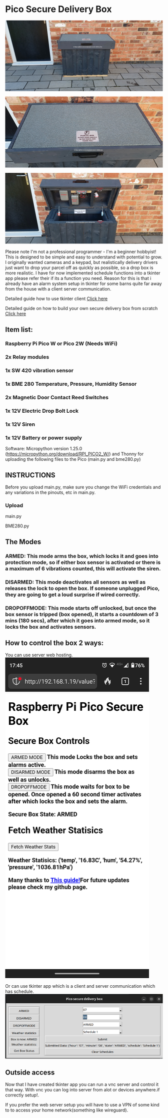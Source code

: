 # Pico Secure Delivery Box
![How to build your own secure delivery box using a Raspberry Pi Pico](Building-box/main1.jpg)

![Box image 2](Building-box/main2.jpg)

![Box image 3](Building-box/layout.jpg)

Please note I'm not a professional programmer -  I'm a beginner hobbyist! This is designed to be simple and easy to understand with potential to grow. I originally wanted cameras and a keypad, but realistically delivery drivers just want to drop your parcel off as quickly as possible, so a drop box is more realistic. I have for now implemented schedule functions into a tkinter app please refer their if its a function you need. Reason for this is that i already have an alarm system setup in tkinter for some barns quite far away from the house with a client server communication.

Detailed guide how to use tkinter client [Click here](picotkinter/README.md)

Detailed guide on how to build your own secure delivery box from scratch [Click here](Building-box/README.md)

## Item list:

### Raspberry Pi Pico W or Pico 2W (Needs WiFi)

### 2x Relay modules

### 1x SW 420 vibration sensor

### 1x BME 280 Temperature, Pressure, Humidity Sensor

### 2x Magnetic Door Contact Reed Switches

### 1x 12V Electric Drop Bolt Lock

### 1x 12V Siren

### 1x 12V Battery or power supply

Software: Micropython version 1.25.0 (https://micropython.org/download/RPI_PICO2_W/) and Thonny for uploading the following files to the Pico (main.py and bme280.py)

## INSTRUCTIONS

Before you upload main.py, make sure you change the WiFi credentials and any variations in the pinouts, etc in main.py.

### Upload
main.py

BME280.py

## The Modes

### ARMED: This mode arms the box, which locks it and goes into protection mode, so if either box sensor is activated or there is a maximum of 6 vibrations counted, this will activate the siren.

### DISARMED: This mode deactivates all sensors as well as releases the lock to open the box. If someone unplugged Pico, they are going to get a loud surprise if wired correctly.

### DROPOFFMODE: This mode starts off unlocked, but once the box sensor is tripped (box opened), it starts a countdown of 3 mins (180 secs), after which it goes into armed mode, so it locks the box and activates sensors.

## How to control the box 2 ways:

You can use server web hosting.
![Example](Building-box/phoneshot.png)

Or can use tkinter app which is a client and server communication which has schedule.
![Example](Building-box/tkinterscreenshot.png)

## Outside access
Now that I have created tkinter app you can run a vnc server and control it that way. With vnc you can log into server from alot or devices anywhere.if correctly setup!.

If you prefer the web server setup you will have to use a VPN of some kind to to access your home network(something like wireguard).